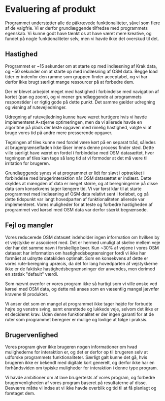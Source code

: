 # Evaluering af produkt

Programmet understøtter alle de påkrævede funktionaliteter, såvel som flere af de valgfrie. Vi er derfor grundlæggende tilfredse med programmets egenskab. Vi kunne godt have tænkt os at have været mere kreative, og fundet på nogle funktionaliteter selv, men vi havde ikke det overskud til det.

## Hastighed

Programmet er ~15 sekunder om at starte op med indlæsning af Krak data, og ~50 sekunder om at starte op med indlæsning af OSM data. Begge load tider er indenfor den ramme som gruppen finder acceptabel, og vi har derfor ikke brugt særligt mange ressourcer på at forbedre dem.

Der er blevet arbejdet meget med hastighed i forbindelse med navigation af kortet (pan og zoom), og vi mener grundlæggende at programmets responstider i er rigtig gode på dette punkt. Det samme gælder udregning og visning af rutevejledninger.

Udregning af rutevejledning kunne have været hurtigere hvis vi havde implementeret A-stjerne optimeringen, men da vi allerede havde en algoritme på plads der løste opgaven med rimelig hastighed, valgte vi at bruge vores tid på andre mere presserende opgaver.

Tegningen af tiles kunne med fordel være kørt på en separat tråd, således at brugergrænsefladen ikke låser imens denne process finder sted. Dette ville særligt have været en fordel i forbindelse med OSM datasættet, hvor tegningen af tiles kan tage så lang tid at vi formoder at det må være til irritation for brugeren.

Grundlæggende synes vi at programmet er lidt for sløvt i optrækket i forbindelse med brugerinteraktion når OSM datasættet er indlæst. Dette skyldes at mængden af data er meget større, og at beregningerne på disse data som konsekvens tager længere tid. Vi var først klar til at starte programmet med indlæsning af OSM data relativt sent i forløbet, og på dette tidspunkt var langt hovedparten af funktionaliteten allerede var implementeret. Vores muligheder for at teste og forbedre hastigheden af programmet ved kørsel med OSM data var derfor stærkt begrænsede.

## Fejl og mangler

Vores reducerede OSM datasæt indeholder ingen information om hvilken by et vejstykke er associeret med. Det er hermed umuligt at skelne mellem veje der har det samme navn i forskellige byer. Kun ~30% af vejene i vores OSM datasæt har information om hastighedsbegrænsinger fordi vi ikke har formået at udnytte datakilden optimalt. Som en konsekvens af dette er vores rute-beregning upræcis, da det for lang hovedparten af vejstykkerne ikke er de faktiske hastighedsbegrænsninger der anvendes, men derimod en statisk "default" værdi.

Som nævnt ovenfor er vores program ikke så hurtigt som vi ville ønske ved kørsel med OSM data, og dette må anses som en væsentlig mangel jævnfør kravene til produktet.

Vi anser det som en mangel at programmet ikke tager højde for forbudte højre og venstre sving, samt ensrettede og lukkede veje, selvom det ikke er et decideret krav. Uden denne funktionalitet er der ingen garanti for at de ruter som programmet beregner er mulige og lovlige at følge i praksis.

## Brugervenlighed

Vores program giver ikke brugeren nogen informationer om hvad mulighederne for interaktion er, og det er derfor op til brugeren selv at udforske programmets funktionaliteter. Særligt galt kunne det gå, hvis brugeren ikke er bekendt med digitale kort generelt, og derfor ikke har en forhåndsviden om typiske muligheder for interaktion i denne type program. 

Vi havde ambitioner om at lave brugertests af vores program, og forbedre brugervenligheden af vores program baseret på resultaterne af disse. Desværre måtte vi indse at vi ikke havde overblik og tid til at få planlagt og foretaget dem.